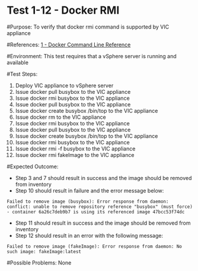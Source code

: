 Test 1-12 - Docker RMI
=======

#Purpose:
To verify that docker rmi command is supported by VIC appliance

#References:
[1 - Docker Command Line Reference](https://docs.docker.com/engine/reference/commandline/rmi/)

#Environment:
This test requires that a vSphere server is running and available

#Test Steps:
1. Deploy VIC appliance to vSphere server
2. Issue docker pull busybox to the VIC appliance
3. Issue docker rmi busybox to the VIC appliance
4. Issue docker pull busybox to the VIC appliance
5. Issue docker create busybox /bin/top to the VIC appliance
6. Issue docker rm <containerID> to the VIC appliance
7. Issue docker rmi busybox to the VIC appliance
8. Issue docker pull busybox to the VIC appliance
9. Issue docker create busybox /bin/top to the VIC appliance
10. Issue docker rmi busybox to the VIC appliance
11. Issue docker rmi -f busybox to the VIC appliance
12. Issue docker rmi fakeImage to the VIC appliance

#Expected Outcome:
* Step 3 and 7 should result in success and the image should be removed from inventory
* Step 10 should result in failure and the error message below:  
```
Failed to remove image (busybox): Error response from daemon: conflict: unable to remove repository reference "busybox" (must force) - container 6a26c7deb9b7 is using its referenced image 47bcc53f74dc
```
* Step 11 should result in success and the image should be removed from inventory
* Step 12 should result in an error with the following message:  
```
Failed to remove image (fakeImage): Error response from daemon: No such image: fakeImage:latest
```

#Possible Problems:
None